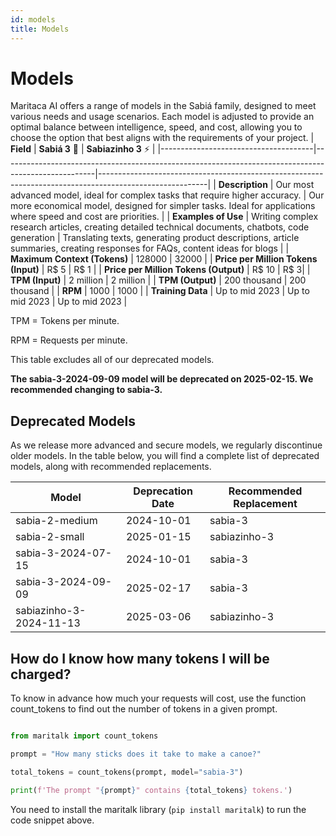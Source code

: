 ```yaml
---
id: models
title: Models
---
```


# Models
Maritaca AI offers a range of models in the Sabiá family, designed to meet various needs and usage scenarios. Each model is adjusted to provide an optimal balance between intelligence, speed, and cost, allowing you to choose the option that best aligns with the requirements of your project.
| **Field**                            | **Sabiá 3** 🥇                                                                                       | **Sabiazinho 3** ⚡                                                                                      | 
|--------------------------------------|-----------------------------------------------------------------------------------------------------|---------------------------------------------------------------------------------------------------------|
| **Description**                      | Our most advanced model, ideal for complex tasks that require higher accuracy.                      | Our more economical model, designed for simpler tasks. Ideal for applications where speed and cost are priorities. | 
| **Examples of Use**                  | Writing complex research articles, creating detailed technical documents, chatbots, code generation | Translating texts, generating product descriptions, article summaries, creating responses for FAQs, content ideas for blogs | 
| **Maximum Context (Tokens)**         | 128000                                                                                              | 32000                                                              |
| **Price per Million Tokens (Input)**  | R$ 5                                                                                               | R$ 1                                                                                                      | 
| **Price per Million Tokens (Output)** | R$ 10                                                                                              | R$ 3|
| **TPM (Input)**                      | 2 million                                                                                          | 2 million                                                                                                 |
| **TPM (Output)**                     | 200 thousand                                                                                       | 200 thousand                                                                                              |
| **RPM**                              | 1000                                                                                               | 1000                                                                                                      |
| **Training Data**                    | Up to mid 2023                                                                                     | Up to mid 2023                                                                                            | Up to mid 2023                                                                                     |


TPM = Tokens per minute.

RPM = Requests per minute.

This table excludes all of our deprecated models.

**The sabia-3-2024-09-09 model will be deprecated on 2025-02-15. We recommended changing to sabia-3.**

## Deprecated Models

As we release more advanced and secure models, we regularly discontinue older models. In the table below, you will find a complete list of deprecated models, along with recommended replacements.

| Model | Deprecation Date | Recommended Replacement |
|-------|--------|-------|
| sabia-2-medium | 2024-10-01 | sabia-3 |
| sabia-2-small | 2025-01-15 | sabiazinho-3 |
| sabia-3-2024-07-15 | 2024-10-01 |sabia-3 |
| sabia-3-2024-09-09 | 2025-02-17 | sabia-3 |
| sabiazinho-3-2024-11-13	| 2025-03-06 | sabiazinho-3 | 

## How do I know how many tokens I will be charged?
To know in advance how much your requests will cost, use the function count_tokens to find out the number of tokens in a given prompt.
```python

from maritalk import count_tokens

prompt = "How many sticks does it take to make a canoe?"

total_tokens = count_tokens(prompt, model="sabia-3")

print(f'The prompt "{prompt}" contains {total_tokens} tokens.')
```

You need to install the maritalk library (`pip install maritalk`) to run the code snippet above.
